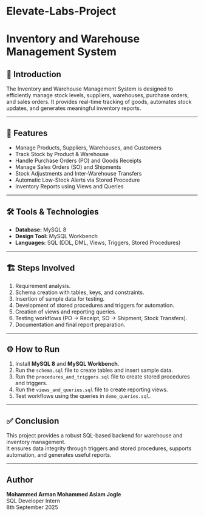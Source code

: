 # Elevate-Labs-Project

# Inventory and Warehouse Management System

## 📌 Introduction
The Inventory and Warehouse Management System is designed to efficiently manage stock levels, suppliers, warehouses, purchase orders, and sales orders. It provides real-time tracking of goods, automates stock updates, and generates meaningful inventory reports.

---

## 🎯 Features
- Manage Products, Suppliers, Warehouses, and Customers  
- Track Stock by Product & Warehouse  
- Handle Purchase Orders (PO) and Goods Receipts  
- Manage Sales Orders (SO) and Shipments  
- Stock Adjustments and Inter-Warehouse Transfers  
- Automatic Low-Stock Alerts via Stored Procedure  
- Inventory Reports using Views and Queries  

---

## 🛠️ Tools & Technologies
- **Database:** MySQL 8  
- **Design Tool:** MySQL Workbench
- **Languages:** SQL (DDL, DML, Views, Triggers, Stored Procedures)

---

## 🏗️ Steps Involved
1. Requirement analysis.
2. Schema creation with tables, keys, and constraints.  
3. Insertion of sample data for testing.  
4. Development of stored procedures and triggers for automation.  
5. Creation of views and reporting queries.  
6. Testing workflows (PO → Receipt, SO → Shipment, Stock Transfers).  
7. Documentation and final report preparation.  

---

## ⚙️ How to Run
1. Install **MySQL 8** and **MySQL Workbench**.  
2. Run the `schema.sql` file to create tables and insert sample data.  
3. Run the `procedures_and_triggers.sql` file to create stored procedures and triggers.  
4. Run the `views_and_queries.sql` file to create reporting views.  
5. Test workflows using the queries in `demo_queries.sql`.  

---

## ✅ Conclusion
This project provides a robust SQL-based backend for warehouse and inventory management.  
It ensures data integrity through triggers and stored procedures, supports automation, and generates useful reports.

---

## Author

**Mohammed Arman Mohammed Aslam Jogle**  
SQL Developer Intern  
8th September 2025

